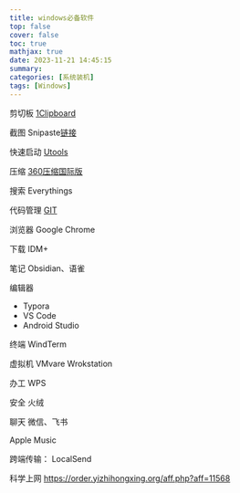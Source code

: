 ```yaml
---
title: windows必备软件
top: false
cover: false
toc: true
mathjax: true
date: 2023-11-21 14:45:15
summary:
categories: [系统装机]
tags: [Windows]
---
```


剪切板 [1Clipboard](http://1clipboard.io/start)

截图 Snipaste[链接](https://www.snipaste.com/download.html)

快速启动 [Utools](https://www.u.tools/)

压缩  [360压缩国际版](https://www.360totalsecurity.com/zh-cn/download-free-360-zip/)

搜索  Everythings

代码管理 [GIT](https://git-scm.com/download/win)

浏览器 Google Chrome

下载 IDM+

笔记 Obsidian、语雀

编辑器
- Typora
- VS Code
- Android Studio


终端 WindTerm

虚拟机 VMvare Wrokstation

办工 WPS

安全 火绒

聊天 微信、飞书

Apple Music

跨端传输： LocalSend

科学上网
https://order.yizhihongxing.org/aff.php?aff=11568